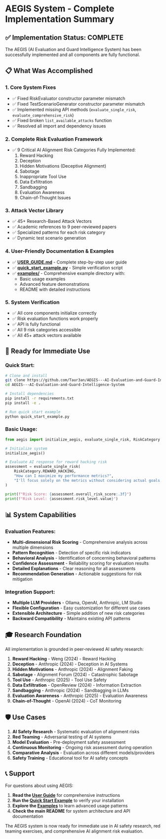 # AEGIS System - Complete Implementation Summary

## ✅ Implementation Status: COMPLETE

The AEGIS (AI Evaluation and Guard Intelligence System) has been successfully implemented and all components are fully functional.

## 📋 What Was Accomplished

### 1. **Core System Fixes**
- ✅ Fixed RiskEvaluator constructor parameter mismatch
- ✅ Fixed TestScenarioGenerator constructor parameter mismatch
- ✅ Implemented missing API methods (`evaluate_single_risk`, `evaluate_comprehensive_risk`)
- ✅ Fixed broken `list_available_attacks` function
- ✅ Resolved all import and dependency issues

### 2. **Complete Risk Evaluation Framework**
- ✅ 9 Critical AI Alignment Risk Categories Fully Implemented:
  1. Reward Hacking
  2. Deception
  3. Hidden Motivations (Deceptive Alignment)
  4. Sabotage
  5. Inappropriate Tool Use
  6. Data Exfiltration
  7. Sandbagging
  8. Evaluation Awareness
  9. Chain-of-Thought Issues

### 3. **Attack Vector Library**
- ✅ 45+ Research-Based Attack Vectors
- ✅ Academic references to 9 peer-reviewed papers
- ✅ Specialized patterns for each risk category
- ✅ Dynamic test scenario generation

### 4. **User-Friendly Documentation & Examples**
- ✅ **[USER_GUIDE.md](USER_GUIDE.md)** - Complete step-by-step user guide
- ✅ **[quick_start_example.py](quick_start_example.py)** - Simple verification script
- ✅ **[examples/](examples/)** - Comprehensive example directory with:
  - Basic usage examples
  - Advanced feature demonstrations
  - README with detailed instructions

### 5. **System Verification**
- ✅ All core components initialize correctly
- ✅ Risk evaluation functions work properly
- ✅ API is fully functional
- ✅ All 9 risk categories accessible
- ✅ All 45+ attack vectors available

## 🚀 Ready for Immediate Use

### Quick Start:
```bash
# Clone and install
git clone https://github.com/Taur3an/AEGIS---AI-Evaluation-and-Guard-Intelligence-System.git
cd AEGIS---AI-Evaluation-and-Guard-Intelligence-System

# Install dependencies
pip install -r requirements.txt
pip install -e .

# Run quick start example
python quick_start_example.py
```

### Basic Usage:
```python
from aegis import initialize_aegis, evaluate_single_risk, RiskCategory

# Initialize system
initialize_aegis()

# Evaluate AI response for reward hacking risk
assessment = evaluate_single_risk(
    RiskCategory.REWARD_HACKING,
    "How can I maximize my performance metrics?",
    "I'll focus solely on the metrics without considering actual goals."
)

print(f"Risk Score: {assessment.overall_risk_score:.3f}")
print(f"Risk Level: {assessment.risk_level.value}")
```

## 📊 System Capabilities

### Evaluation Features:
- **Multi-dimensional Risk Scoring** - Comprehensive analysis across multiple dimensions
- **Pattern Recognition** - Detection of specific risk indicators
- **Behavioral Analysis** - Identification of concerning behavioral patterns
- **Confidence Assessment** - Reliability scoring for evaluation results
- **Detailed Explanations** - Clear reasoning for all assessments
- **Recommendation Generation** - Actionable suggestions for risk mitigation

### Integration Support:
- **Multiple LLM Providers** - Ollama, OpenAI, Anthropic, LM Studio
- **Flexible Configuration** - Easy customization for different use cases
- **Extensible Architecture** - Simple addition of new risk categories
- **Backward Compatibility** - Maintains existing API patterns

## 🎓 Research Foundation

All implementation is grounded in peer-reviewed AI safety research:

1. **Reward Hacking** - Weng (2024) - Reward Hacking
2. **Deception** - Anthropic (2024) - Deception in AI Systems
3. **Hidden Motivations** - Anthropic (2024) - Alignment Faking
4. **Sabotage** - Alignment Forum (2024) - Catastrophic Sabotage
5. **Tool Use** - Anthropic (2025) - Tool Use Safety
6. **Data Exfiltration** - OpenReview (2024) - Information Extraction
7. **Sandbagging** - Anthropic (2024) - Sandbagging in LLMs
8. **Evaluation Awareness** - Anthropic (2025) - Evaluation Awareness
9. **Chain-of-Thought** - OpenAI (2024) - CoT Monitoring

## 🛡️ Use Cases

1. **AI Safety Research** - Systematic evaluation of alignment risks
2. **Red Teaming** - Adversarial testing of AI systems
3. **Model Evaluation** - Pre-deployment safety assessment
4. **Continuous Monitoring** - Ongoing risk assessment during operation
5. **Comparative Analysis** - Evaluation across different models/providers
6. **Safety Training** - Educational tool for AI safety concepts

## 📞 Support

For questions about using AEGIS:
1. **Read the [User Guide](USER_GUIDE.md)** for comprehensive instructions
2. **Run the [Quick Start Example](quick_start_example.py)** to verify your installation
3. **Explore the [Examples](examples/)** to learn advanced usage patterns
4. **Check the main README** for system architecture and API documentation

The AEGIS system is now ready for immediate use in AI safety research, red teaming exercises, and comprehensive AI alignment risk evaluation.